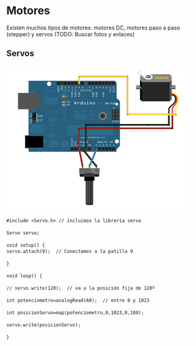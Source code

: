 # Motores

Existen muchos tipos de motores: motores DC, motores paso a paso (stepper) y servos
(TODO: Buscar fotos y enlaces)

## Servos

![servo](./images/knob_bb.png)

    #include <Servo.h> // incluimos la librería servo

    Servo servo;

    void setup() {
    servo.attach(9);  // Conectamos a la patilla 9

    }

    void loop() {

    // servo.write(120);  // va a la posición fija de 120º

    int potenciometro=analogRead(A0);  // entre 0 y 1023

    int posicionServo=map(potenciometro,0,1023,0,180);

    servo.write(posicionServo);

    }

